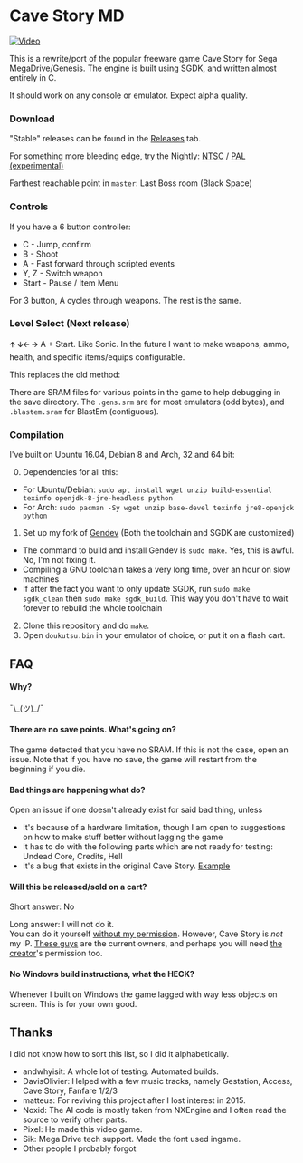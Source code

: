 # Cave Story MD
[![Video](http://img.youtube.com/vi/aZU133ekDVk/0.jpg)](http://www.youtube.com/watch?v=aZU133ekDVk)

This is a rewrite/port of the popular freeware game Cave Story for Sega MegaDrive/Genesis.
The engine is built using SGDK, and written almost entirely in C.

It should work on any console or emulator. Expect alpha quality.

### Download
"Stable" releases can be found in the [Releases](https://github.com/andwn/cave-story-md/releases) tab.

For something more bleeding edge, try the Nightly: [NTSC](http://www.cavestory.org/md/nightly.zip) / [PAL (experimental)](http://www.cavestory.org/md/nightlypal.zip) <br/>

Farthest reachable point in `master`: Last Boss room (Black Space)

### Controls
If you have a 6 button controller:

- C - Jump, confirm
- B - Shoot
- A - Fast forward through scripted events
- Y, Z - Switch weapon
- Start - Pause / Item Menu

For 3 button, A cycles through weapons. The rest is the same.

### Level Select (Next release)
🡩 🡫🡨 🡪  A + Start. Like Sonic. 
In the future I want to make weapons, ammo, health, and specific items/equips configurable.

This replaces the old method:

There are SRAM files for various points in the game to help debugging in the save directory.
The `.gens.srm` are for most emulators (odd bytes), and `.blastem.sram` for BlastEm (contiguous).

### Compilation
I've built on Ubuntu 16.04, Debian 8 and Arch, 32 and 64 bit:

0. Dependencies for all this:
  - For Ubuntu/Debian: `sudo apt install wget unzip build-essential texinfo openjdk-8-jre-headless python`
  - For Arch: `sudo pacman -Sy wget unzip base-devel texinfo jre8-openjdk python`
1. Set up my fork of [Gendev](https://github.com/andwn/gendev.git) (Both the toolchain and SGDK are customized)
  - The command to build and install Gendev is `sudo make`. Yes, this is awful. No, I'm not fixing it.
  - Compiling a GNU toolchain takes a very long time, over an hour on slow machines
  - If after the fact you want to only update SGDK, run `sudo make sgdk_clean` then `sudo make sgdk_build`. This way you don't have to wait forever to rebuild the whole toolchain
2. Clone this repository and do `make`.
3. Open `doukutsu.bin` in your emulator of choice, or put it on a flash cart.

## FAQ
#### Why?
¯\\\_(ツ)\_/¯

#### There are no save points. What's going on?
The game detected that you have no SRAM. If this is not the case, open an issue.
Note that if you have no save, the game will restart from the beginning if you die.

#### Bad things are happening what do?
Open an issue if one doesn't already exist for said bad thing, unless

- It's because of a hardware limitation, though I am open to suggestions on how to make stuff better without lagging the game
- It has to do with the following parts which are not ready for testing: Undead Core, Credits, Hell
- It's a bug that exists in the original Cave Story. [Example](https://www.youtube.com/watch?v=HFzS0bpc5kA)

#### Will this be released/sold on a cart?
Short answer: No

Long answer: I will not do it. <br />
You can do it yourself [without my permission](LICENSE). However, Cave Story is *not* my IP. 
[These guys](http://www.nicalis.com/) are the current owners, and perhaps you will need [the creator](http://studiopixel.jp/)'s permission too.

#### No Windows build instructions, what the HECK?
Whenever I built on Windows the game lagged with way less objects on screen. This is for your own good.

## Thanks
I did not know how to sort this list, so I did it alphabetically.

- andwhyisit: A whole lot of testing. Automated builds.
- DavisOlivier: Helped with a few music tracks, namely Gestation, Access, Cave Story, Fanfare 1/2/3
- matteus: For reviving this project after I lost interest in 2015.
- Noxid: The AI code is mostly taken from NXEngine and I often read the source to verify other parts.
- Pixel: He made this video game.
- Sik: Mega Drive tech support. Made the font used ingame.
- Other people I probably forgot
